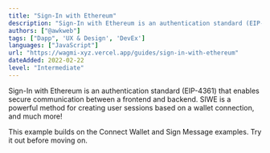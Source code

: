 ```yaml
---
title: "Sign-In with Ethereum"
description: "Sign-In with Ethereum is an authentication standard (EIP-4361) that enables secure communication between a frontend and backend."
authors: ["@awkweb"]
tags: ["Dapp", 'UX & Design', 'DevEx']
languages: ["JavaScript"]
url: "https://wagmi-xyz.vercel.app/guides/sign-in-with-ethereum"
dateAdded: 2022-02-22
level: "Intermediate"
---
```


Sign-In with Ethereum is an authentication standard (EIP-4361) that enables secure communication between a frontend and backend. SIWE is a powerful method for creating user sessions based on a wallet connection, and much more!

This example builds on the Connect Wallet and Sign Message examples. Try it out before moving on.